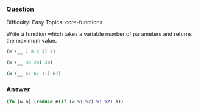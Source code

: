 ### Question

Difficulty:	Easy
Topics:	core-functions


Write a function which takes a variable number of parameters and returns the maximum value.

```clojure
(= (__ 1 8 3 4) 8)

(= (__ 30 20) 30)

(= (__ 45 67 11) 67)
```

### Answer

```clojure
(fn [& a] (reduce #(if (> %1 %2) %1 %2) a))
```
